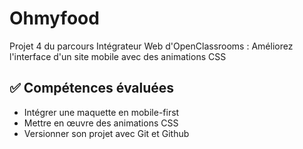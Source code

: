 # Ohmyfood

Projet 4 du parcours Intégrateur Web d'OpenClassrooms : Améliorez l'interface d'un site mobile avec des animations CSS

## :white_check_mark: Compétences évaluées
- Intégrer une maquette en mobile-first
- Mettre en œuvre des animations CSS
- Versionner son projet avec Git et Github